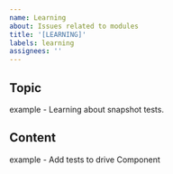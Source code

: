 ```yaml
---
name: Learning
about: Issues related to modules
title: '[LEARNING]'
labels: learning
assignees: ''
---
```


## Topic

example - Learning about snapshot tests.

## Content

example - Add tests to drive Component
